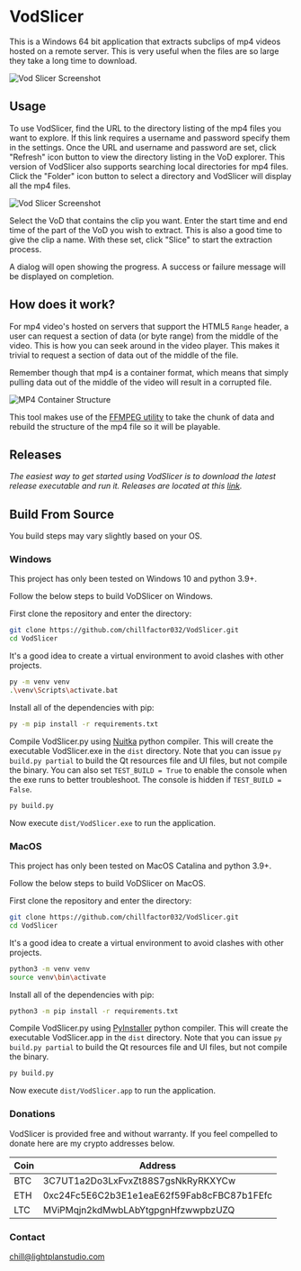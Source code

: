 # VodSlicer
This is a Windows 64 bit application that extracts subclips of mp4 videos hosted on a remote server. This is very useful when the files are so large they take a long time to download. 

![Vod Slicer Screenshot](https://chillaspect.com/images/vodslicer3.png "VodSlicer GUI Overview")


## Usage

To use VodSlicer, find the URL to the directory listing of the mp4 files you want to explore. If this link requires a username and password specify them in the settings. Once the URL and username and password are set, click "Refresh" icon button to view the directory listing in the VoD explorer. 
This version of VodSlicer also supports searching local directories for mp4 files. Click the "Folder" icon button to select a directory and VodSlicer will display all the mp4 files.

![Vod Slicer Screenshot](https://chillaspect.com/images/vodslicer2.png "Viewing a local directory")


Select the VoD that contains the clip you want. Enter the start time and end time of the part of the VoD you wish to extract. This is also a good time to give the clip a name. With these set, click "Slice" to start the extraction process.

A dialog will open showing the progress. A success or failure message will be displayed on completion. 

## How does it work?

For mp4 video's hosted on servers that support the HTML5 `Range` header, a user can request a section of data (or byte range) from the middle of the video. This is how you can seek around in the video player. This makes it trivial to request a section of data out of the middle of the file.

Remember though that mp4 is a container format, which means that simply pulling data out of the middle of the video will result in a corrupted file. 

![MP4 Container Structure](https://chillaspect.com/images/mp4_structure2.png "MP4 Container Structure")


This tool makes use of the [FFMPEG utility](https://ffmpeg.org/about.html) to take the chunk of data and rebuild the structure of the mp4 file so it will be playable.

## Releases

_The easiest way to get started using VodSlicer is to download the latest release executable and run it. Releases are located at this [link](https://github.com/chillfactor032/VodSlicer/releases)._

## Build From Source

You build steps may vary slightly based on your OS.

### Windows ###
This project has only been tested on Windows 10 and python 3.9+. 

Follow the below steps to build VoDSlicer on Windows.

First clone the repository and enter the directory:

```bash
git clone https://github.com/chillfactor032/VodSlicer.git
cd VodSlicer
``` 

It's a good idea to create a virtual environment to avoid clashes with other projects. 

```bash
py -m venv venv
.\venv\Scripts\activate.bat
```

Install all of the dependencies with pip:

```bash
py -m pip install -r requirements.txt
```

Compile VodSlicer.py using [Nuitka](https://nuitka.net/) python compiler. This will create the executable VodSlicer.exe in the `dist` directory. Note that you can issue `py build.py partial` to build the Qt resources file and UI files, but not compile the binary. You can also set `TEST_BUILD = True` to enable the console when the exe runs to better troubleshoot. The console is hidden if `TEST_BUILD = False`.

```bash
py build.py
```

Now execute `dist/VodSlicer.exe` to run the application.

### MacOS ###

This project has only been tested on MacOS Catalina and python 3.9+. 

Follow the below steps to build VoDSlicer on MacOS.

First clone the repository and enter the directory:

```bash
git clone https://github.com/chillfactor032/VodSlicer.git
cd VodSlicer
``` 

It's a good idea to create a virtual environment to avoid clashes with other projects. 

```bash
python3 -m venv venv
source venv\bin\activate
```

Install all of the dependencies with pip:

```bash
python3 -m pip install -r requirements.txt
```

Compile VodSlicer.py using [PyInstaller](https://pyinstaller.org/en/stable/) python compiler. This will create the executable VodSlicer.app in the `dist` directory. Note that you can issue `py build.py partial` to build the Qt resources file and UI files, but not compile the binary.

```bash
py build.py
```

Now execute `dist/VodSlicer.app` to run the application.


### Donations

VodSlicer is provided free and without warranty. If you feel compelled to donate here are my crypto addresses below.

**Coin** | **Address**
--- | ---
BTC | 3C7UT1a2Do3LxFvxZt88S7gsNkRyRKXYCw
ETH | 0xc24Fc5E6C2b3E1e1eaE62f59Fab8cFBC87b1FEfc
LTC | MViPMqjn2kdMwbLAbYtgpgnHfzwwpbzUZQ

### Contact

chill@lightplanstudio.com